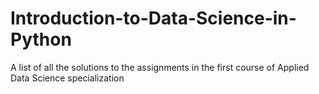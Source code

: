 # Introduction-to-Data-Science-in-Python
A list of all the solutions to the assignments in the first course of Applied Data Science specialization

